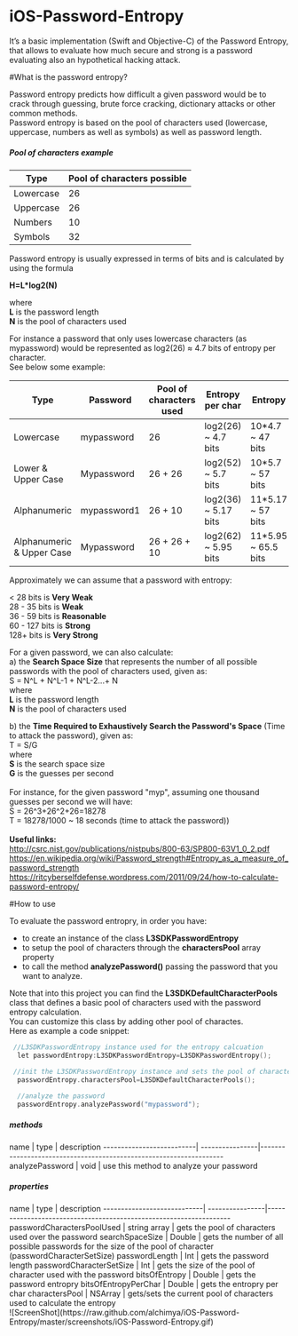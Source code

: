 # iOS-Password-Entropy
It’s a basic implementation (Swift and Objective-C) of the Password Entropy, that allows to evaluate how much secure and strong is a password evaluating also an hypothetical hacking attack.

#What is the password entropy?

Password entropy predicts how difficult a given password would be to crack through guessing, brute force cracking, dictionary attacks or other common methods.
<br/>
Password entropy is based on the  pool of characters used  (lowercase, uppercase, numbers as well as symbols) as well as password length. 

<h5>Pool of characters example</h5>

Type                      | Pool of characters possible 
--------------------------|-------------------------------------------------------------------------------------
Lowercase                 | 26            
Uppercase                 | 26     
Numbers                   | 10
Symbols                   | 32     

Password entropy is usually expressed in terms of bits and is calculated by using the formula 

<b>H=L*log2(N)</b> 

where
<br/>
<b>L</b> is the password length
<br/>
<b>N</b> is the pool of characters used

For instance a password that only uses lowercase characters (as mypassword) would be represented as log2(26) ≈ 4.7 bits of entropy per character.
<br/>
See below some example:

Type                       | Password      | Pool of characters used | Entropy per char     | Entropy
---------------------------|---------------|-------------------------|----------------------|------------------
Lowercase                  | mypassword    | 26                      | log2(26) ~ 4.7 bits  | 10*4.7 ~ 47 bits
Lower & Upper Case         | Mypassword    | 26 + 26                 | log2(52) ~ 5.7 bits  | 10*5.7 ~ 57 bits
Alphanumeric               | mypassword1   | 26 + 10                 | log2(36) ~ 5.17 bits | 11*5.17 ~ 57 bits
Alphanumeric & Upper Case  | Mypassword    | 26 + 26 + 10            | log2(62) ~ 5.95 bits | 11*5.95 ~ 65.5 bits

Approximately we can assume that a password with entropy:

< 28 bits is <b>Very Weak</b>
<br/>
28 - 35 bits is <b>Weak</b>
<br/>
36 - 59 bits is <b>Reasonable</b>
<br/>
60 - 127 bits is <b>Strong</b>
<br/>
128+ bits is <b>Very Strong</b>
<br/>

For a given password, we can also calculate:
<br/>
a) the <b>Search Space Size</b> that represents the number of all possible passwords with the pool of characters used, given as:
<br/>
S = N^L + N^L-1 + N^L-2...+ N
<br/>
where
<br/>
<b>L</b> is the password length
<br/>
<b>N</b> is the pool of characters used
<br/>

b) the <b>Time Required to Exhaustively Search the Password's Space</b> (Time to attack the password), given as: 
<br/>
T = S/G
<br/>
where
<br/>
<b>S</b> is the search space size
<br/>
<b>G</b> is the guesses per second
<br/>
<br/>
For instance, for the given password "myp", assuming one thousand guesses per second we will have:
<br/>
S = 26^3+26^2+26=18278
<br/>
T = 18278/1000 ~ 18 seconds (time to attack the password))
<br/>
<br/>
<b>Useful links:</b>
<br/>
http://csrc.nist.gov/publications/nistpubs/800-63/SP800-63V1_0_2.pdf
<br/>
https://en.wikipedia.org/wiki/Password_strength#Entropy_as_a_measure_of_password_strength
<br/>
https://ritcyberselfdefense.wordpress.com/2011/09/24/how-to-calculate-password-entropy/
<br/>

#How to use

To evaluate the password entropry, in order you have:
- to create an instance of the class <b>L3SDKPasswordEntropy</b> 
- to setup the pool of characters through the <b>charactersPool</b> array property
- to call the method <b>analyzePassword()</b> passing the password that you want to analyze.

Note that into this project you can find the <b>L3SDKDefaultCharacterPools</b> class that defines a basic pool of characters used with the password entropy calculation.
<br/>
You can customize this class by adding other pool of charactes.
<br/>
Here as example a code snippet:

```objectivec
 //L3SDKPasswordEntropy instance used for the entropy calcuation
  let passwordEntropy:L3SDKPasswordEntropy=L3SDKPasswordEntropy();

 //init the L3SDKPasswordEntropy instance and sets the pool of characters
  passwordEntropy.charactersPool=L3SDKDefaultCharacterPools();
  
  //analyze the password
  passwordEntropy.analyzePassword("mypassword");

```


<h5>methods</h5>
  name                    |     type        |   description    
--------------------------| ----------------|-------------------------------------------------------------------
analyzePassword        		| void            | use this method to analyze your password


<h5>properties</h5>
  name                      |     type        |   description    
----------------------------| ----------------|-------------------------------------------------------------------
passwordCharactersPoolUsed  | string array    | gets the pool of characters used over the password
searchSpaceSize             | Double          | gets the number of all possible passwords for the size of the pool of character (passwordCharacterSetSize)
passwordLength              | Int             | gets the password length
passwordCharacterSetSize    | Int             | gets the size of the pool of character used with the password
bitsOfEntropy               | Double          | gets the password entropry
bitsOfEntropyPerChar        | Double          | gets the entropry per char
charactersPool              | NSArray         | gets/sets the current pool of characters used to calculate the entropy


<br/>
![ScreenShot](https://raw.github.com/alchimya/iOS-Password-Entropy/master/screenshots/iOS-Password-Entropy.gif)
